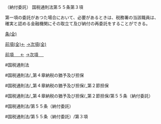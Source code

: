 （納付委託）
国税通則法第５５条第３項

第一項の委託があつた場合において、必要があるときは、税務署の当該職員は、確実と認める金融機関にその取立て及び納付の再委託をすることができる。

[条(全)](国税通則法＿＿＿＿＿第５５条_.md)

[前項(全)←](国税通則法＿＿＿＿＿第５５条第２項_.md)    [→次項(全)](国税通則法＿＿＿＿＿第５５条第４項_.md)

[前項 　 ←](国税通則法＿＿＿＿＿第５５条第２項.md)    [→次項 　 ](国税通則法＿＿＿＿＿第５５条第４項.md)



#国税通則法

#国税通則法/_第４章納税の猶予及び担保

#国税通則法/_第４章納税の猶予及び担保/_第２節担保

#国税通則法/_第４章納税の猶予及び担保/_第２節担保/第５５条（納付委託）

#国税通則法/第５５条（納付委託）

#国税通則法/第５５条（納付委託）/第３項

